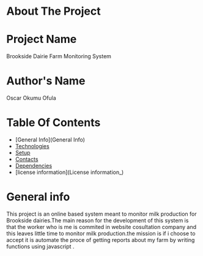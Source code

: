 # About The Project
# Project Name
Brookside Dairie Farm Monitoring System
# Author's Name
Oscar Okumu Ofula
# Table Of Contents
* [General Info](General Info)
* [Technologies](Technoligies)
* [Setup](Setup)
* [Contacts](Contacts)
* [Dependencies](Dependencies)
* [license information](License information_)
# General info
This project is an online based system meant to monitor milk production for Brookside dairies.The main reason for the development of this system is that the worker who is me is commited in website cosultation company and this leaves little time to monitor milk production.the mission is if i choose to accept it is automate the proce of getting reports about my farm by writing functions using javascript .

